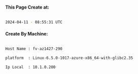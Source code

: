 
   
#### This Page Create at:

```bash

2024-04-11 - 08:55:31 UTC

```

#### Create By Machine:

```bash

Host Name : fv-az1427-290

platform  : Linux-6.5.0-1017-azure-x86_64-with-glibc2.35

Ip Local  : 10.1.0.200

```

